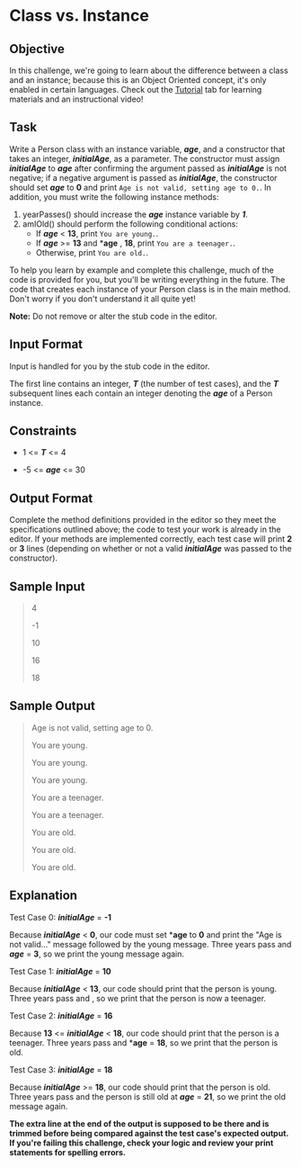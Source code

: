 # Class vs. Instance 

## Objective 
In this challenge, we're going to learn about the difference between a class and an instance; because this is an Object Oriented concept, it's only enabled in certain languages. Check out the [Tutorial](https://www.hackerrank.com/challenges/30-class-vs-instance/tutorial) tab for learning materials and an instructional video!

## Task 
Write a Person class with an instance variable, ***age***, and a constructor that takes an integer, ***initialAge***, as a parameter. The constructor must assign ***initialAge*** to ***age*** after confirming the argument passed as ***initialAge*** is not negative; if a negative argument is passed as ***initialAge***, the constructor should set ***age*** to **0**  and print `Age is not valid, setting age to 0.`. In addition, you must write the following instance methods:

1. yearPasses() should increase the ***age*** instance variable by ***1***.
2. amIOld() should perform the following conditional actions:
    * If ***age*** < **13**, print `You are young.`.
    * If  ***age***  >= **13** and ***age** , **18**, print `You are a teenager.`.
    * Otherwise, print `You are old.`.

To help you learn by example and complete this challenge, much of the code is provided for you, but you'll be writing everything in the future. The code that creates each instance of your Person class is in the main method. Don't worry if you don't understand it all quite yet!

**Note:** Do not remove or alter the stub code in the editor.

## Input Format
Input is handled for you by the stub code in the editor.

The first line contains an integer, ***T*** (the number of test cases), and the ***T*** subsequent lines each contain an integer denoting the  ***age*** of a Person instance.

## Constraints
* 1 <= ***T*** <= 4

* -5 <= ***age*** <= 30

## Output Format
Complete the method definitions provided in the editor so they meet the specifications outlined above; the code to test your work is already in the editor. If your methods are implemented correctly, each test case will print  **2** or **3**  lines (depending on whether or not a valid ***initialAge*** was passed to the constructor).

## Sample Input
> 4
> 
> -1
> 
> 10
> 
> 16
> 
> 18

## Sample Output
> Age   is not valid, setting age to 0.
> 
> You are young.
> 
> You are young.
> 
> You are young.
> 
> You are a teenager.
> 
> You are a teenager.
> 
> You are old.
> 
> You are old.
> 
> You are old.

## Explanation
Test Case 0:  ***initialAge*** = **-1**

Because ***initialAge*** < **0**, our code must set ***age** to **0** and print the "Age is not valid..." message followed by the young message. Three years pass and ***age*** = **3**, so we print the young message again.

Test Case 1:  ***initialAge***  = **10**

Because ***initialAge*** < **13**, our code should print that the person is young. Three years pass and , so we print that the person is now a teenager.

Test Case 2:  ***initialAge*** = **16**

Because **13** <= ***initialAge*** < **18**, our code should print that the person is a teenager. Three years pass and ***age** = **18**, so we print that the person is old.

Test Case 3: ***initialAge*** = **18**

Because ***initialAge*** >= **18**, our code should print that the person is old. Three years pass and the person is still old at ***age*** = **21**, so we print the old message again.

**The extra line at the end of the output is supposed to be there and is trimmed before being compared against the test case's expected output. If you're failing this challenge, check your logic and review your print statements for spelling errors.**
